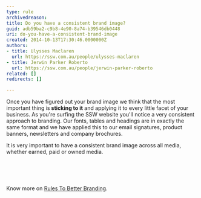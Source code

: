 ```yaml
---
type: rule
archivedreason: 
title: Do you have a consistent brand image?
guid: adb59ba2-c9b8-4e90-8a74-b39546db0448
uri: do-you-have-a-consistent-brand-image
created: 2014-10-13T17:30:46.0000000Z
authors:
- title: Ulysses Maclaren
  url: https://ssw.com.au/people/ulysses-maclaren
- title: Jerwin Parker Roberto
  url: https://ssw.com.au/people/jerwin-parker-roberto
related: []
redirects: []

---
```



<p>​​Once you have figured out your brand image we think that the most important thing is<strong> sticking to it</strong> and applying it to​​ every little facet of your business. As you're surfing the SSW website you'll notice a very consistent approach to branding. Our fonts, tables and headings are in exactly the same format and we have applied this to our email signatures, product banners, newsletters and company brochures.<br></p><p>​It is very important to have a consistent brand image across all media, whether earned, paid or&#160;owned media.&#160;​<br><br></p>
<br><excerpt class='endintro'></excerpt><br>
<p>​Know more on&#160;<span style="line-height&#58;20px;"><a href="http&#58;//www.ssw.com.au/ssw/Standards/Rules/RulestoBetterBranding.aspx">Rules To Better Branding​</a>.​</span></p>​


